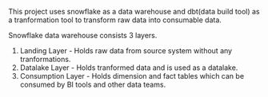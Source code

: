 This project uses snowflake as a data warehouse and dbt(data build tool) as a tranformation tool to transform raw data into consumable data.

Snowflake data warehouse consists 3 layers.
1. Landing Layer - Holds raw data from source system without any tranformations.
2. Datalake Layer - Holds tranformed data and is used as a datalake.
3. Consumption Layer - Holds dimension and fact tables which can be consumed by BI tools and other data teams.

